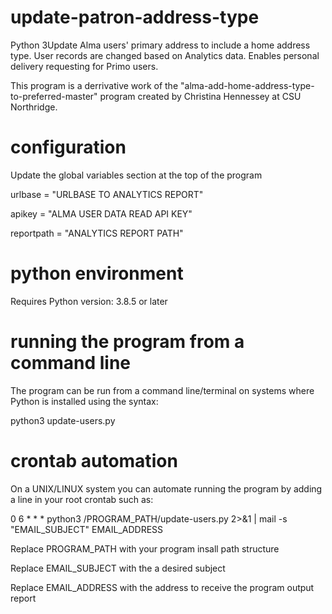 # update-patron-address-type
Python 3Update Alma users' primary address to include a home address type. User records are changed based on Analytics data. Enables personal delivery requesting for Primo users. 

This program is a derrivative work of the "alma-add-home-address-type-to-preferred-master" program created by Christina Hennessey at CSU Northridge. 

# configuration
Update the global variables section at the top of the program

urlbase = "URLBASE TO ANALYTICS REPORT"

apikey = "ALMA USER DATA READ API KEY"

reportpath = "ANALYTICS REPORT PATH"

# python environment
Requires Python version: 3.8.5 or later

# running the program from a command line
The program can be run from a command line/terminal on systems where Python is installed using the syntax:

python3 update-users.py

# crontab automation
On a UNIX/LINUX system you can automate running the program by adding a line in your root crontab such as:

0 6 * * * python3 /PROGRAM_PATH/update-users.py 2>&1 | mail -s "EMAIL_SUBJECT" EMAIL_ADDRESS
  
Replace PROGRAM_PATH with your program insall path structure
  
Replace EMAIL_SUBJECT with the a desired subject

Replace EMAIL_ADDRESS with the address to receive the program output report
  



